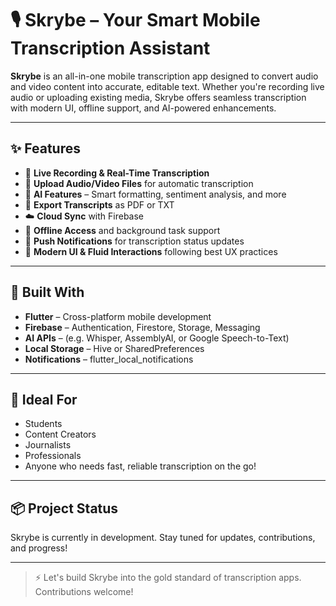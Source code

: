 # 🎙️ Skrybe – Your Smart Mobile Transcription Assistant

**Skrybe** is an all-in-one mobile transcription app designed to convert audio and video content into accurate, editable text. Whether you're recording live audio or uploading existing media, Skrybe offers seamless transcription with modern UI, offline support, and AI-powered enhancements.

---

## ✨ Features

- 🎤 **Live Recording & Real-Time Transcription**  
- 📁 **Upload Audio/Video Files** for automatic transcription  
- 🧠 **AI Features** – Smart formatting, sentiment analysis, and more  
- 📄 **Export Transcripts** as PDF or TXT  
- ☁️ **Cloud Sync** with Firebase
- 💾 **Offline Access** and background task support  
- 🔔 **Push Notifications** for transcription status updates  
- 🎨 **Modern UI & Fluid Interactions** following best UX practices

---

## 🔧 Built With

- **Flutter** – Cross-platform mobile development  
- **Firebase** – Authentication, Firestore, Storage, Messaging  
- **AI APIs** – (e.g. Whisper, AssemblyAI, or Google Speech-to-Text)  
- **Local Storage** – Hive or SharedPreferences  
- **Notifications** – flutter_local_notifications  

---

## 🚀 Ideal For

- Students  
- Content Creators  
- Journalists  
- Professionals  
- Anyone who needs fast, reliable transcription on the go!

---

## 📦 Project Status

Skrybe is currently in development. Stay tuned for updates, contributions, and progress!

---

> ⚡ Let's build Skrybe into the gold standard of transcription apps. Contributions welcome!
